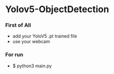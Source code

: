 # Yolov5-ObjectDetection

### First of All
- add your YoloV5 .pt trained file
- use your webcam
### For run
- $ python3 main.py
